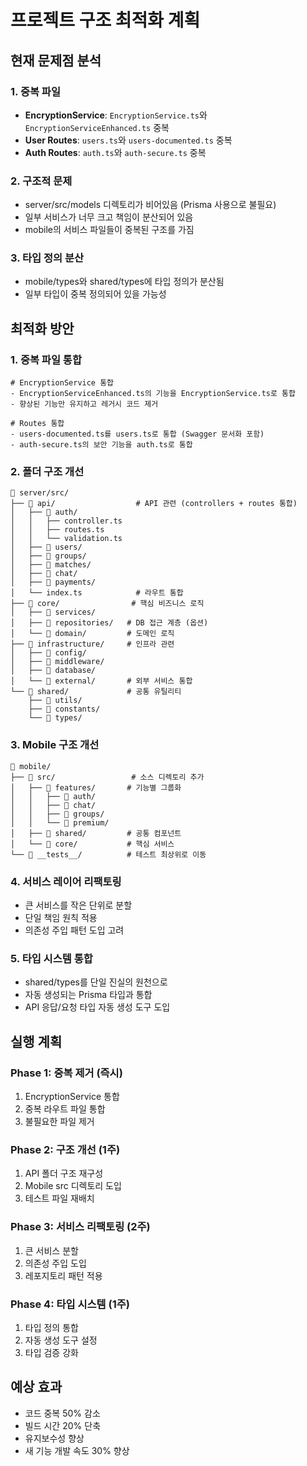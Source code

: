 # 프로젝트 구조 최적화 계획

## 현재 문제점 분석

### 1. 중복 파일
- **EncryptionService**: `EncryptionService.ts`와 `EncryptionServiceEnhanced.ts` 중복
- **User Routes**: `users.ts`와 `users-documented.ts` 중복
- **Auth Routes**: `auth.ts`와 `auth-secure.ts` 중복

### 2. 구조적 문제
- server/src/models 디렉토리가 비어있음 (Prisma 사용으로 불필요)
- 일부 서비스가 너무 크고 책임이 분산되어 있음
- mobile의 서비스 파일들이 중복된 구조를 가짐

### 3. 타입 정의 분산
- mobile/types와 shared/types에 타입 정의가 분산됨
- 일부 타입이 중복 정의되어 있을 가능성

## 최적화 방안

### 1. 중복 파일 통합
```
# EncryptionService 통합
- EncryptionServiceEnhanced.ts의 기능을 EncryptionService.ts로 통합
- 향상된 기능만 유지하고 레거시 코드 제거

# Routes 통합
- users-documented.ts를 users.ts로 통합 (Swagger 문서화 포함)
- auth-secure.ts의 보안 기능을 auth.ts로 통합
```

### 2. 폴더 구조 개선
```
📁 server/src/
├── 📁 api/                  # API 관련 (controllers + routes 통합)
│   ├── 📁 auth/
│   │   ├── controller.ts
│   │   ├── routes.ts
│   │   └── validation.ts
│   ├── 📁 users/
│   ├── 📁 groups/
│   ├── 📁 matches/
│   ├── 📁 chat/
│   ├── 📁 payments/
│   └── index.ts            # 라우트 통합
├── 📁 core/                # 핵심 비즈니스 로직
│   ├── 📁 services/
│   ├── 📁 repositories/   # DB 접근 계층 (옵션)
│   └── 📁 domain/         # 도메인 로직
├── 📁 infrastructure/     # 인프라 관련
│   ├── 📁 config/
│   ├── 📁 middleware/
│   ├── 📁 database/
│   └── 📁 external/       # 외부 서비스 통합
└── 📁 shared/             # 공통 유틸리티
    ├── 📁 utils/
    ├── 📁 constants/
    └── 📁 types/
```

### 3. Mobile 구조 개선
```
📁 mobile/
├── 📁 src/                 # 소스 디렉토리 추가
│   ├── 📁 features/       # 기능별 그룹화
│   │   ├── 📁 auth/
│   │   ├── 📁 chat/
│   │   ├── 📁 groups/
│   │   └── 📁 premium/
│   ├── 📁 shared/         # 공통 컴포넌트
│   └── 📁 core/           # 핵심 서비스
└── 📁 __tests__/          # 테스트 최상위로 이동
```

### 4. 서비스 레이어 리팩토링
- 큰 서비스를 작은 단위로 분할
- 단일 책임 원칙 적용
- 의존성 주입 패턴 도입 고려

### 5. 타입 시스템 통합
- shared/types를 단일 진실의 원천으로
- 자동 생성되는 Prisma 타입과 통합
- API 응답/요청 타입 자동 생성 도구 도입

## 실행 계획

### Phase 1: 중복 제거 (즉시)
1. EncryptionService 통합
2. 중복 라우트 파일 통합
3. 불필요한 파일 제거

### Phase 2: 구조 개선 (1주)
1. API 폴더 구조 재구성
2. Mobile src 디렉토리 도입
3. 테스트 파일 재배치

### Phase 3: 서비스 리팩토링 (2주)
1. 큰 서비스 분할
2. 의존성 주입 도입
3. 레포지토리 패턴 적용

### Phase 4: 타입 시스템 (1주)
1. 타입 정의 통합
2. 자동 생성 도구 설정
3. 타입 검증 강화

## 예상 효과
- 코드 중복 50% 감소
- 빌드 시간 20% 단축
- 유지보수성 향상
- 새 기능 개발 속도 30% 향상